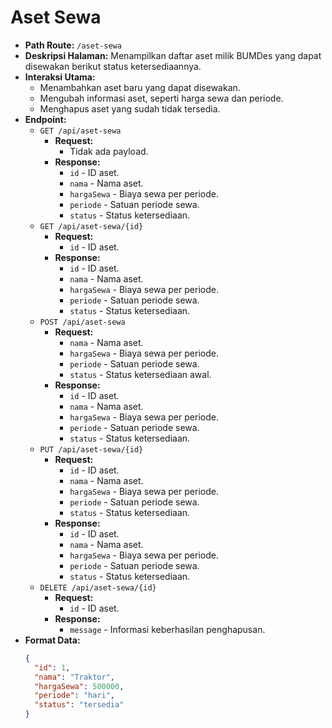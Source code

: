 # Aset Sewa

- **Path Route:** `/aset-sewa`
- **Deskripsi Halaman:** Menampilkan daftar aset milik BUMDes yang dapat disewakan berikut status ketersediaannya.
- **Interaksi Utama:**
  - Menambahkan aset baru yang dapat disewakan.
  - Mengubah informasi aset, seperti harga sewa dan periode.
  - Menghapus aset yang sudah tidak tersedia.
- **Endpoint:**
  - `GET /api/aset-sewa`
    - **Request:**
      - Tidak ada payload.
    - **Response:**
      - `id` - ID aset.
      - `nama` - Nama aset.
      - `hargaSewa` - Biaya sewa per periode.
      - `periode` - Satuan periode sewa.
      - `status` - Status ketersediaan.
  - `GET /api/aset-sewa/{id}`
    - **Request:**
      - `id` - ID aset.
    - **Response:**
      - `id` - ID aset.
      - `nama` - Nama aset.
      - `hargaSewa` - Biaya sewa per periode.
      - `periode` - Satuan periode sewa.
      - `status` - Status ketersediaan.
  - `POST /api/aset-sewa`
    - **Request:**
      - `nama` - Nama aset.
      - `hargaSewa` - Biaya sewa per periode.
      - `periode` - Satuan periode sewa.
      - `status` - Status ketersediaan awal.
    - **Response:**
      - `id` - ID aset.
      - `nama` - Nama aset.
      - `hargaSewa` - Biaya sewa per periode.
      - `periode` - Satuan periode sewa.
      - `status` - Status ketersediaan.
  - `PUT /api/aset-sewa/{id}`
    - **Request:**
      - `id` - ID aset.
      - `nama` - Nama aset.
      - `hargaSewa` - Biaya sewa per periode.
      - `periode` - Satuan periode sewa.
      - `status` - Status ketersediaan.
    - **Response:**
      - `id` - ID aset.
      - `nama` - Nama aset.
      - `hargaSewa` - Biaya sewa per periode.
      - `periode` - Satuan periode sewa.
      - `status` - Status ketersediaan.
  - `DELETE /api/aset-sewa/{id}`
    - **Request:**
      - `id` - ID aset.
    - **Response:**
      - `message` - Informasi keberhasilan penghapusan.
- **Format Data:**
  ```json
  {
    "id": 1,
    "nama": "Traktor",
    "hargaSewa": 500000,
    "periode": "hari",
    "status": "tersedia"
  }
  ```
